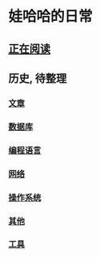
# 娃哈哈的日常

## [正在阅读](./book/csapp.md)

## 历史, 待整理
### [文章](./blog/)
### [数据库](./database/)
### [编程语言](./language/)
### [网络](./network/)
### [操作系统](./system/)
### [其他](./technology/)
### [工具](./tools/)